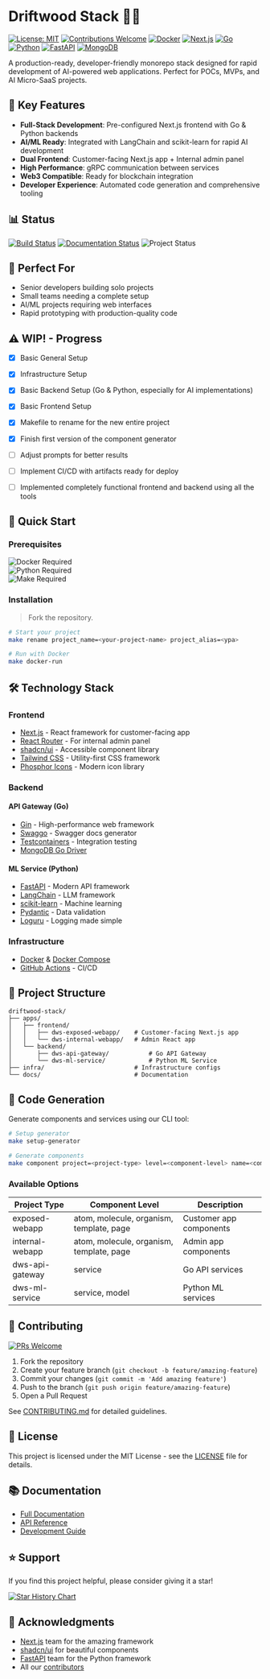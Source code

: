 # Driftwood Stack 🌊🎸

[![License: MIT](https://img.shields.io/badge/License-MIT-yellow.svg)](https://opensource.org/licenses/MIT)
[![Contributions Welcome](https://img.shields.io/badge/contributions-welcome-brightgreen.svg?style=flat)](CONTRIBUTING.md)
[![Docker](https://img.shields.io/badge/docker-%230db7ed.svg?style=flat&logo=docker&logoColor=white)](https://www.docker.com/)
[![Next.js](https://img.shields.io/badge/Next.js-black?style=flat&logo=next.js&logoColor=white)](https://nextjs.org/)
[![Go](https://img.shields.io/badge/go-%2300ADD8.svg?style=flat&logo=go&logoColor=white)](https://golang.org/)
[![Python](https://img.shields.io/badge/python-3670A0?style=flat&logo=python&logoColor=ffdd54)](https://www.python.org/)
[![FastAPI](https://img.shields.io/badge/FastAPI-005571?style=flat&logo=fastapi)](https://fastapi.tiangolo.com/)
[![MongoDB](https://img.shields.io/badge/MongoDB-%234ea94b.svg?style=flat&logo=mongodb&logoColor=white)](https://www.mongodb.com/)

A production-ready, developer-friendly monorepo stack designed for rapid development of AI-powered web applications. Perfect for POCs, MVPs, and AI Micro-SaaS projects.

## 🌟 Key Features

- **Full-Stack Development**: Pre-configured Next.js frontend with Go & Python backends
- **AI/ML Ready**: Integrated with LangChain and scikit-learn for rapid AI development
- **Dual Frontend**: Customer-facing Next.js app + Internal admin panel
- **High Performance**: gRPC communication between services
- **Web3 Compatible**: Ready for blockchain integration
- **Developer Experience**: Automated code generation and comprehensive tooling

## 📊 Status

[![Build Status](https://img.shields.io/badge/build-passing-brightgreen)](https://github.com/yourusername/driftwood-stack/actions)
[![Documentation Status](https://img.shields.io/badge/docs-latest-blue)](https://github.com/yourusername/driftwood-stack/wiki)
![Project Status](https://img.shields.io/badge/status-alpha-orange)

## 🎯 Perfect For

- Senior developers building solo projects
- Small teams needing a complete setup
- AI/ML projects requiring web interfaces
- Rapid prototyping with production-quality code

## ⚠️ WIP! - Progress
- [x] Basic General Setup
- [x] Infrastructure Setup
- [x] Basic Backend Setup (Go & Python, especially for AI implementations)
- [x] Basic Frontend Setup
- [x] Makefile to rename for the new entire project
- [x] Finish first version of the component generator
- [ ] Adjust prompts for better results
- [ ] Implement CI/CD with artifacts ready for deploy
- [ ] Implemented completely functional frontend and backend using all the tools


## 🚀 Quick Start

### Prerequisites

![Docker](https://img.shields.io/badge/docker-%230db7ed.svg?style=flat&logo=docker&logoColor=white) Required  
![Python](https://img.shields.io/badge/python-3.8+-blue.svg) Required  
![Make](https://img.shields.io/badge/Make-%23008FBA.svg?style=flat&logo=gnu&logoColor=white) Required

### Installation

> Fork the repository.

```bash
# Start your project
make rename project_name=<your-project-name> project_alias=<ypa>

# Run with Docker
make docker-run
```

## 🛠️ Technology Stack

### Frontend
- [Next.js](https://nextjs.org/) - React framework for customer-facing app
- [React Router](https://reactrouter.com/) - For internal admin panel
- [shadcn/ui](https://shadcn.dev/) - Accessible component library
- [Tailwind CSS](https://tailwindcss.com/) - Utility-first CSS framework
- [Phosphor Icons](https://phosphoricons.com/) - Modern icon library

### Backend
#### API Gateway (Go)
- [Gin](https://gin-gonic.com/) - High-performance web framework
- [Swaggo](https://swaggo.github.io/swaggo.io/) - Swagger docs generator
- [Testcontainers](https://testcontainers.com/) - Integration testing
- [MongoDB Go Driver](https://www.mongodb.com/docs/drivers/go/current/)

#### ML Service (Python)
- [FastAPI](https://fastapi.tiangolo.com/) - Modern API framework
- [LangChain](https://python.langchain.com/) - LLM framework
- [scikit-learn](https://scikit-learn.org/) - Machine learning
- [Pydantic](https://docs.pydantic.dev/) - Data validation
- [Loguru](https://loguru.readthedocs.io/) - Logging made simple

### Infrastructure
- [Docker](https://www.docker.com/) & [Docker Compose](https://docs.docker.com/compose/)
- [GitHub Actions](https://github.com/features/actions) - CI/CD

## 📁 Project Structure

```plaintext
driftwood-stack/
├── apps/
│   ├── frontend/
│   │   ├── dws-exposed-webapp/    # Customer-facing Next.js app
│   │   └── dws-internal-webapp/   # Admin React app
│   └── backend/
│       ├── dws-api-gateway/           # Go API Gateway
│       └── dws-ml-service/            # Python ML Service
├── infra/                         # Infrastructure configs
└── docs/                          # Documentation
```

## 🔧 Code Generation

Generate components and services using our CLI tool:

```bash
# Setup generator
make setup-generator

# Generate components
make component project=<project-type> level=<component-level> name=<component-name>
```

### Available Options

| Project Type | Component Level | Description |
|--------------|----------------|-------------|
| exposed-webapp | atom, molecule, organism, template, page | Customer app components |
| internal-webapp | atom, molecule, organism, template, page | Admin app components |
| dws-api-gateway | service | Go API services |
| dws-ml-service | service, model | Python ML services |

## 🤝 Contributing

[![PRs Welcome](https://img.shields.io/badge/PRs-welcome-brightgreen.svg?style=flat)](http://makeapullrequest.com)

1. Fork the repository
2. Create your feature branch (`git checkout -b feature/amazing-feature`)
3. Commit your changes (`git commit -m 'Add amazing feature'`)
4. Push to the branch (`git push origin feature/amazing-feature`)
5. Open a Pull Request

See [CONTRIBUTING.md](CONTRIBUTING.md) for detailed guidelines.

## 📄 License

This project is licensed under the MIT License - see the [LICENSE](LICENSE) file for details.

## 📚 Documentation

- [Full Documentation](https://github.com/yourusername/driftwood-stack/wiki)
- [API Reference](https://github.com/yourusername/driftwood-stack/wiki/api)
- [Development Guide](https://github.com/yourusername/driftwood-stack/wiki/development)

## ⭐ Support

If you find this project helpful, please consider giving it a star!

[![Star History Chart](https://api.star-history.com/svg?repos=Schieck/driftwood-stack&type=Date)](https://star-history.com/#Schieck/driftwood-stack&Date)

## 🙏 Acknowledgments

- [Next.js](https://nextjs.org/) team for the amazing framework
- [shadcn/ui](https://shadcn.dev/) for beautiful components
- [FastAPI](https://fastapi.tiangolo.com/) team for the Python framework
- All our [contributors](https://github.com/yourusername/driftwood-stack/graphs/contributors)